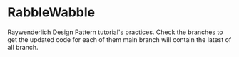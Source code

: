 # RabbleWabble
Raywenderlich Design Pattern tutorial's practices. 
Check the branches to get the updated code for each of them 
main branch will contain the latest of all branch.
